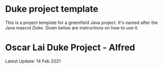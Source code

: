 # Duke project template

This is a project template for a greenfield Java project. It's named after the Java mascot _Duke_. Given below are instructions on how to use it.


# Oscar Lai Duke Project - Alfred
Latest Update: 14 Feb 2021
